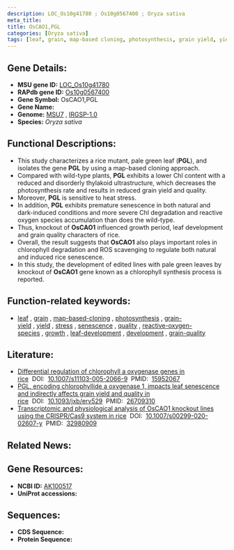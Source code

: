 ```yaml
---
description: LOC_Os10g41780 ; Os10g0567400 ; Oryza sativa
meta_title:
title: OsCAO1,PGL
categories: [Oryza sativa]
tags: [leaf, grain, map-based cloning, photosynthesis, grain yield, yield, stress, senescence, quality, reactive oxygen species, growth, leaf development, development, grain quality]
---
```


## Gene Details:
- **MSU gene ID:** [LOC_Os10g41780](http://rice.uga.edu/cgi-bin/ORF_infopage.cgi?orf=LOC_Os10g41780)  
- **RAPdb gene ID:** [Os10g0567400](https://rapdb.dna.affrc.go.jp/locus/?name=Os10g0567400)  
- **Gene Symbol:** OsCAO1,PGL
- **Gene Name:**
- **Genome:**  [MSU7](http://rice.uga.edu/)&nbsp;,&nbsp;[IRGSP-1.0](https://rapdb.dna.affrc.go.jp/download/irgsp1.html)
- **Species:** *Oryza sativa*

## Functional Descriptions:
   - This study characterizes a rice mutant, pale green leaf (**PGL**), and isolates the gene **PGL** by using a map-based cloning approach.
   - Compared with wild-type plants, **PGL** exhibits a lower Chl content with a reduced and disorderly thylakoid ultrastructure, which decreases the photosynthesis rate and results in reduced grain yield and quality.
   - Moreover, **PGL** is sensitive to heat stress.
   - In addition, **PGL** exhibits premature senescence in both natural and dark-induced conditions and more severe Chl degradation and reactive oxygen species accumulation than does the wild-type.
   - Thus, knockout of **OsCAO1** influenced growth period, leaf development and grain quality characters of rice.
   - Overall, the result suggests that **OsCAO1** also plays important roles in chlorophyll degradation and ROS scavenging to regulate both natural and induced rice senescence.
   - In this study, the development of edited lines with pale green leaves by knockout of **OsCAO1** gene known as a chlorophyll synthesis process is reported.

## Function-related keywords:
   - [leaf](/tags/leaf/)&nbsp;,&nbsp;[grain](/tags/grain/)&nbsp;,&nbsp;[map-based-cloning](/tags/map-based-cloning/)&nbsp;,&nbsp;[photosynthesis](/tags/photosynthesis/)&nbsp;,&nbsp;[grain-yield](/tags/grain-yield/)&nbsp;,&nbsp;[yield](/tags/yield/)&nbsp;,&nbsp;[stress](/tags/stress/)&nbsp;,&nbsp;[senescence](/tags/senescence/)&nbsp;,&nbsp;[quality](/tags/quality/)&nbsp;,&nbsp;[reactive-oxygen-species](/tags/reactive-oxygen-species/)&nbsp;,&nbsp;[growth](/tags/growth/)&nbsp;,&nbsp;[leaf-development](/tags/leaf-development/)&nbsp;,&nbsp;[development](/tags/development/)&nbsp;,&nbsp;[grain-quality](/tags/grain-quality/)

## Literature:
   - [Differential regulation of chlorophyll a oxygenase genes in rice](https://www.doi.org/10.1007/s11103-005-2066-9)&nbsp;&nbsp;DOI:&nbsp;&nbsp;[10.1007/s11103-005-2066-9](https://www.doi.org/10.1007/s11103-005-2066-9)&nbsp;&nbsp;PMID:&nbsp;&nbsp;[15952067](https://pubmed.ncbi.nlm.nih.gov/15952067/)
   - [PGL, encoding chlorophyllide a oxygenase 1, impacts leaf senescence and indirectly affects grain yield and quality in rice](https://www.doi.org/10.1093/jxb/erv529)&nbsp;&nbsp;DOI:&nbsp;&nbsp;[10.1093/jxb/erv529](https://www.doi.org/10.1093/jxb/erv529)&nbsp;&nbsp;PMID:&nbsp;&nbsp;[26709310](https://pubmed.ncbi.nlm.nih.gov/26709310/)
   - [Transcriptomic and physiological analysis of OsCAO1 knockout lines using the CRISPR/Cas9 system in rice](https://www.doi.org/10.1007/s00299-020-02607-y)&nbsp;&nbsp;DOI:&nbsp;&nbsp;[10.1007/s00299-020-02607-y](https://www.doi.org/10.1007/s00299-020-02607-y)&nbsp;&nbsp;PMID:&nbsp;&nbsp;[32980909](https://pubmed.ncbi.nlm.nih.gov/32980909/)

## Related News:

## Gene Resources:
- **NCBI ID:**  [AK100517](http://www.ncbi.nlm.nih.gov/nuccore/AK100517)
- **UniProt accessions:** [](https://www.uniprot.org/uniprotkb//entry)

## Sequences:
- **CDS Sequence:**
- **Protein Sequence:**
